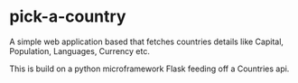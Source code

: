 # pick-a-country

A simple web application based that fetches countries details like Capital, Population, Languages, Currency etc.

This is build on a python microframework Flask feeding off a Countries api. 
